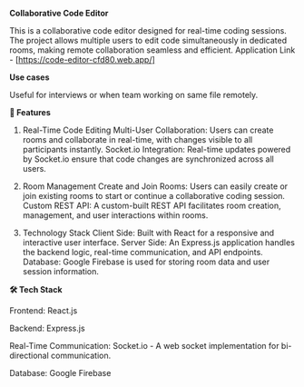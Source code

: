 **Collaborative Code Editor**

This is a collaborative code editor designed for real-time coding sessions. The project allows multiple users to edit code simultaneously in dedicated rooms, making remote collaboration seamless and efficient.
Application Link - [https://code-editor-cfd80.web.app/]

**Use cases**

Useful for interviews or when team working on same file remotely.

**🚀 Features**

1. Real-Time Code Editing
Multi-User Collaboration: Users can create rooms and collaborate in real-time, with changes visible to all participants instantly.
Socket.io Integration: Real-time updates powered by Socket.io ensure that code changes are synchronized across all users.

2. Room Management
Create and Join Rooms: Users can easily create or join existing rooms to start or continue a collaborative coding session.
Custom REST API: A custom-built REST API facilitates room creation, management, and user interactions within rooms.

3. Technology Stack
Client Side: Built with React for a responsive and interactive user interface.
Server Side: An Express.js application handles the backend logic, real-time communication, and API endpoints.
Database: Google Firebase is used for storing room data and user session information.

**🛠️ Tech Stack**

Frontend: React.js

Backend: Express.js

Real-Time Communication: Socket.io - A web socket implementation for bi-directional communication.

Database: Google Firebase

